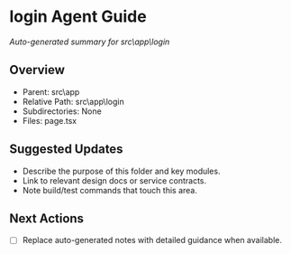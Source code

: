 ﻿# login Agent Guide
*Auto-generated summary for src\app\login*

## Overview
- Parent: src\app
- Relative Path: src\app\login
- Subdirectories: None
- Files: page.tsx

## Suggested Updates
- Describe the purpose of this folder and key modules.
- Link to relevant design docs or service contracts.
- Note build/test commands that touch this area.

## Next Actions
- [ ] Replace auto-generated notes with detailed guidance when available.

